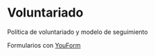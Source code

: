 # Voluntariado
Política de voluntariado y modelo de seguimiento 

Formularios con [YouForm](youform.com)
